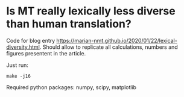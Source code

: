 # Is MT really lexically less diverse than human translation?

Code for blog entry https://marian-nmt.github.io/2020/01/22/lexical-diversity.html. Should allow to replicate all calculations, numbers and figures presentent in the article. 

Just run:

```
make -j16
```

Required python packages: numpy, scipy, matplotlib
